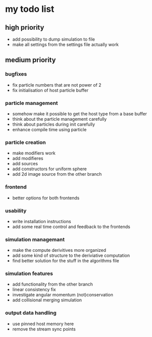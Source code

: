 # my todo list

## high priority

- add possibility to dump simulation to file
- make all settings from the settings file actually work

## medium priority

### bugfixes
- fix particle numbers that are not power of 2
- fix initialisation of host particle buffer

### particle management
- somehow make it possible to get the host type from a base buffer
- think about the particle management carefully
- think about particles during init carefully
- enhance compile time using particle

### particle creation
- make modifiers work
- add modifieres
- add sources
- add constructors for uniform sphere
- add 2d image source from the other branch

### frontend
- better options for both frontends

### usability
- write installation instructions
- add some real time control and feedback to the frontends

### simulation managemant
- make the compute derivitives more organized
- add some kind of structure to the deriviative computation
- find better solution for the stuff in the algorithms file

### simulation features
- add functionality from the other branch
- linear consistency fix
- investigate angular momentum (not)conservation
- add collisional merging simulation

### output data handling
- use pinned host memory here
- remove the stream sync points